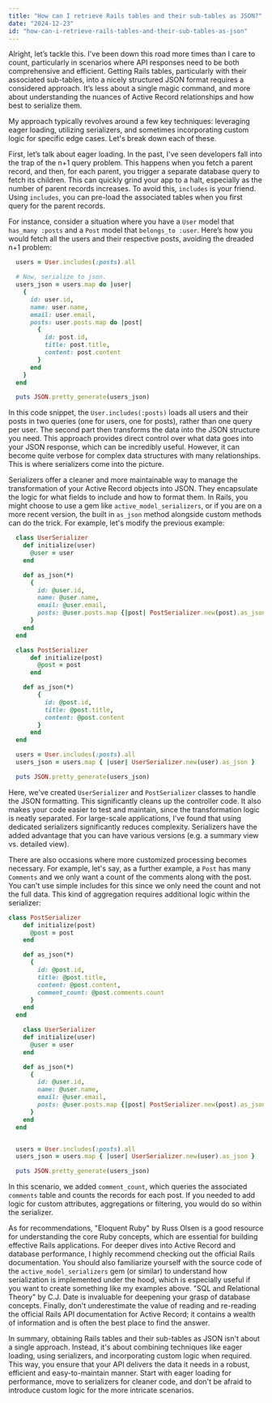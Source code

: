 ```yaml
---
title: "How can I retrieve Rails tables and their sub-tables as JSON?"
date: "2024-12-23"
id: "how-can-i-retrieve-rails-tables-and-their-sub-tables-as-json"
---
```


Alright, let’s tackle this. I've been down this road more times than I care to count, particularly in scenarios where API responses need to be both comprehensive and efficient. Getting Rails tables, particularly with their associated sub-tables, into a nicely structured JSON format requires a considered approach. It’s less about a single magic command, and more about understanding the nuances of Active Record relationships and how best to serialize them.

My approach typically revolves around a few key techniques: leveraging eager loading, utilizing serializers, and sometimes incorporating custom logic for specific edge cases. Let's break down each of these.

First, let’s talk about eager loading. In the past, I've seen developers fall into the trap of the n+1 query problem. This happens when you fetch a parent record, and then, for each parent, you trigger a separate database query to fetch its children. This can quickly grind your app to a halt, especially as the number of parent records increases. To avoid this, `includes` is your friend. Using `includes`, you can pre-load the associated tables when you first query for the parent records.

For instance, consider a situation where you have a `User` model that `has_many :posts` and a `Post` model that `belongs_to :user`. Here’s how you would fetch all the users and their respective posts, avoiding the dreaded n+1 problem:

```ruby
  users = User.includes(:posts).all

  # Now, serialize to json.
  users_json = users.map do |user|
    {
      id: user.id,
      name: user.name,
      email: user.email,
      posts: user.posts.map do |post|
        {
          id: post.id,
          title: post.title,
          content: post.content
        }
      end
    }
  end

  puts JSON.pretty_generate(users_json)
```

In this code snippet, the `User.includes(:posts)` loads all users and their posts in two queries (one for users, one for posts), rather than one query per user. The second part then transforms the data into the JSON structure you need. This approach provides direct control over what data goes into your JSON response, which can be incredibly useful. However, it can become quite verbose for complex data structures with many relationships. This is where serializers come into the picture.

Serializers offer a cleaner and more maintainable way to manage the transformation of your Active Record objects into JSON. They encapsulate the logic for what fields to include and how to format them. In Rails, you might choose to use a gem like `active_model_serializers`, or if you are on a more recent version, the built in `as_json` method alongside custom methods can do the trick. For example, let's modify the previous example:

```ruby
  class UserSerializer
    def initialize(user)
      @user = user
    end

    def as_json(*)
      {
        id: @user.id,
        name: @user.name,
        email: @user.email,
        posts: @user.posts.map {|post| PostSerializer.new(post).as_json }
      }
    end
  end

  class PostSerializer
      def initialize(post)
        @post = post
      end

    def as_json(*)
        {
          id: @post.id,
          title: @post.title,
          content: @post.content
        }
      end
  end

  users = User.includes(:posts).all
  users_json = users.map { |user| UserSerializer.new(user).as_json }

  puts JSON.pretty_generate(users_json)

```

Here, we've created `UserSerializer` and `PostSerializer` classes to handle the JSON formatting. This significantly cleans up the controller code. It also makes your code easier to test and maintain, since the transformation logic is neatly separated. For large-scale applications, I’ve found that using dedicated serializers significantly reduces complexity. Serializers have the added advantage that you can have various versions (e.g. a summary view vs. detailed view).

There are also occasions where more customized processing becomes necessary. For example, let's say, as a further example, a `Post` has many `Comments` and we only want a count of the comments along with the post. You can't use simple includes for this since we only need the count and not the full data. This kind of aggregation requires additional logic within the serializer:

```ruby
class PostSerializer
    def initialize(post)
      @post = post
    end

    def as_json(*)
      {
        id: @post.id,
        title: @post.title,
        content: @post.content,
        comment_count: @post.comments.count
      }
    end
  end

    class UserSerializer
    def initialize(user)
      @user = user
    end

    def as_json(*)
      {
        id: @user.id,
        name: @user.name,
        email: @user.email,
        posts: @user.posts.map {|post| PostSerializer.new(post).as_json }
      }
    end
  end


  users = User.includes(:posts).all
  users_json = users.map { |user| UserSerializer.new(user).as_json }

  puts JSON.pretty_generate(users_json)

```

In this scenario, we added `comment_count`, which queries the associated `comments` table and counts the records for each post. If you needed to add logic for custom attributes, aggregations or filtering, you would do so within the serializer.

As for recommendations, "Eloquent Ruby" by Russ Olsen is a good resource for understanding the core Ruby concepts, which are essential for building effective Rails applications. For deeper dives into Active Record and database performance, I highly recommend checking out the official Rails documentation. You should also familiarize yourself with the source code of the `active_model_serializers` gem (or similar) to understand how serialization is implemented under the hood, which is especially useful if you want to create something like my examples above. "SQL and Relational Theory" by C.J. Date is invaluable for deepening your grasp of database concepts. Finally, don't underestimate the value of reading and re-reading the official Rails API documentation for Active Record; it contains a wealth of information and is often the best place to find the answer.

In summary, obtaining Rails tables and their sub-tables as JSON isn't about a single approach. Instead, it's about combining techniques like eager loading, using serializers, and incorporating custom logic when required. This way, you ensure that your API delivers the data it needs in a robust, efficient and easy-to-maintain manner. Start with eager loading for performance, move to serializers for cleaner code, and don't be afraid to introduce custom logic for the more intricate scenarios.
